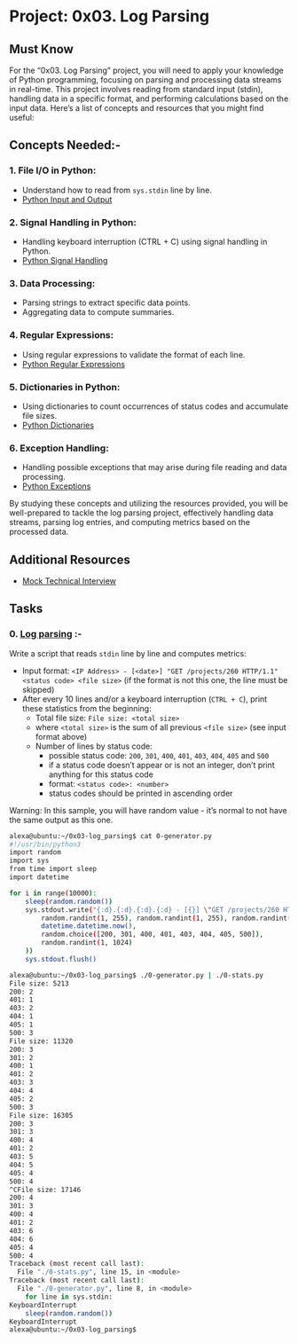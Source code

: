 # Project: 0x03. Log Parsing

## Must Know

For the “0x03. Log Parsing” project, you will need to apply your knowledge of Python programming, focusing on parsing and processing data streams in real-time. This project involves reading from standard input (stdin), handling data in a specific format, and performing calculations based on the input data. Here’s a list of concepts and resources that you might find useful:

## Concepts Needed:-

### 1. **File I/O in Python:**

- Understand how to read from `sys.stdin` line by line.
- [Python Input and Output](https://docs.python.org/3/tutorial/inputoutput.html)

### 2. **Signal Handling in Python:**

- Handling keyboard interruption (CTRL + C) using signal handling in Python.
- [Python Signal Handling](https://docs.python.org/3/library/signal.html)

### 3. **Data Processing:**

- Parsing strings to extract specific data points.
- Aggregating data to compute summaries.

### 4. **Regular Expressions:**

- Using regular expressions to validate the format of each line.
- [Python Regular Expressions](https://docs.python.org/3/library/re.html)

### 5. **Dictionaries in Python:**

- Using dictionaries to count occurrences of status codes and accumulate file sizes.
- [Python Dictionaries](https://docs.python.org/3/tutorial/datastructures.html#dictionaries)

### 6. **Exception Handling:**

- Handling possible exceptions that may arise during file reading and data processing.
- [Python Exceptions](https://docs.python.org/3/tutorial/errors.html)

By studying these concepts and utilizing the resources provided, you will be well-prepared to tackle the log parsing project, effectively handling data streams, parsing log entries, and computing metrics based on the processed data.

## Additional Resources

- [Mock Technical Interview](https://www.youtube.com/watch?v=5dRTK-_Bzd0)

## Tasks

### 0. [Log parsing](./0-stats.py) :-

Write a script that reads `stdin` line by line and computes metrics:

- Input format: `<IP Address> - [<date>] "GET /projects/260 HTTP/1.1" <status code> <file size>` (if the format is not this one, the line must be skipped)
- After every 10 lines and/or a keyboard interruption (`CTRL + C`), print these statistics from the beginning:
  - Total file size: `File size: <total size>`
  - where `<total size>` is the sum of all previous `<file size>` (see input format above)
  - Number of lines by status code:
    - possible status code: `200`, `301`, `400`, `401`, `403`, `404`, `405` and `500`
    - if a status code doesn’t appear or is not an integer, don’t print anything for this status code
    - format: `<status code>: <number>`
    - status codes should be printed in ascending order

Warning: In this sample, you will have random value - it’s normal to not have the same output as this one.

```bash
alexa@ubuntu:~/0x03-log_parsing$ cat 0-generator.py
#!/usr/bin/python3
import random
import sys
from time import sleep
import datetime

for i in range(10000):
    sleep(random.random())
    sys.stdout.write("{:d}.{:d}.{:d}.{:d} - [{}] \"GET /projects/260 HTTP/1.1\" {} {}\n".format(
        random.randint(1, 255), random.randint(1, 255), random.randint(1, 255), random.randint(1, 255),
        datetime.datetime.now(),
        random.choice([200, 301, 400, 401, 403, 404, 405, 500]),
        random.randint(1, 1024)
    ))
    sys.stdout.flush()

alexa@ubuntu:~/0x03-log_parsing$ ./0-generator.py | ./0-stats.py 
File size: 5213
200: 2
401: 1
403: 2
404: 1
405: 1
500: 3
File size: 11320
200: 3
301: 2
400: 1
401: 2
403: 3
404: 4
405: 2
500: 3
File size: 16305
200: 3
301: 3
400: 4
401: 2
403: 5
404: 5
405: 4
500: 4
^CFile size: 17146
200: 4
301: 3
400: 4
401: 2
403: 6
404: 6
405: 4
500: 4
Traceback (most recent call last):
  File "./0-stats.py", line 15, in <module>
Traceback (most recent call last):
  File "./0-generator.py", line 8, in <module>
    for line in sys.stdin:
KeyboardInterrupt
    sleep(random.random())
KeyboardInterrupt
alexa@ubuntu:~/0x03-log_parsing$ 
```
